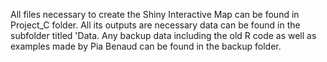 All files necessary to create the Shiny Interactive Map can be found in Project_C folder. All its outputs are necessary data can be found in the subfolder titled 'Data. Any backup data including the old R code as well as examples made by Pia Benaud can be found in the backup folder.
